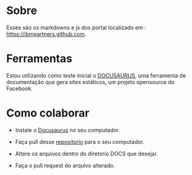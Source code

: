 # Sobre
Esses são os markdowns e js dos portal localizado em : https://ibmpartners.github.com.

# Ferramentas
Estou utilizando como teste inicial o [DOCUSAURUS](https://docusaurus.io/), uma ferramenta de documentação que gera sites estáticos, um projeto opensource do Facebook.

# Como colaborar
- Instale o [Docusaurus](https://docusaurus.io/docs/en/installation.html) no seu computador.

- Faça pull desse [repositorio](https://github.com/ibmpartners/portal.git) para o seu computador.

- Altere os arquivos dentro do diretorio DOCS que desejar.

- Faça o pull request do arquivo alterado.